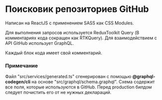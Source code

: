 # Поисковик репозиториев GitHub

Написан на ReactJS с применением SASS как CSS Modules.

Для выполнения запросов используется ReduxToolkit Query (В комментариях кода сокращен как RTKQuery).
Для взаимодействием с API GitHub использует GraphQL.

Каждый блок кода имеет свой комментарий.

### Примечание

Файл "src/services/generated.ts" сгенерирован с помощью **@graphql-codegen/cli** на основе "src/graphql/schema.graphql".
Схема содержит все поля, которые используются в GitHub. Перед production билдом следует почистить его от не нужных деклараций.